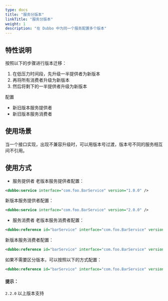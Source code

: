```yaml
---
type: docs
title: "服务分版本"
linkTitle: "服务分版本"
weight: 1
description: "在 Dubbo 中为同一个服务配置多个版本"
---
```

## 特性说明
按照以下的步骤进行版本迁移：

1. 在低压力时间段，先升级一半提供者为新版本
2. 再将所有消费者升级为新版本
3. 然后将剩下的一半提供者升级为新版本

配置
- 新旧版本服务提供者
- 新旧版本服务消费者

## 使用场景
当一个接口实现，出现不兼容升级时，可以用版本号过渡，版本号不同的服务相互间不引用。
## 使用方式
- 服务提供者
老版本服务提供者配置：
```xml
<dubbo:service interface="com.foo.BarService" version="1.0.0" />
```

新版本服务提供者配置：
```xml
<dubbo:service interface="com.foo.BarService" version="2.0.0" />
```
- 服务消费者
老版本服务消费者配置：
```xml
<dubbo:reference id="barService" interface="com.foo.BarService" version="1.0.0" />
```

新版本服务消费者配置：
```xml
<dubbo:reference id="barService" interface="com.foo.BarService" version="2.0.0" />
```

如果不需要区分版本，可以按照以下的方式配置：
```xml
<dubbo:reference id="barService" interface="com.foo.BarService" version="*" />
```
#### 提示：
`2.2.0` 以上版本支持
